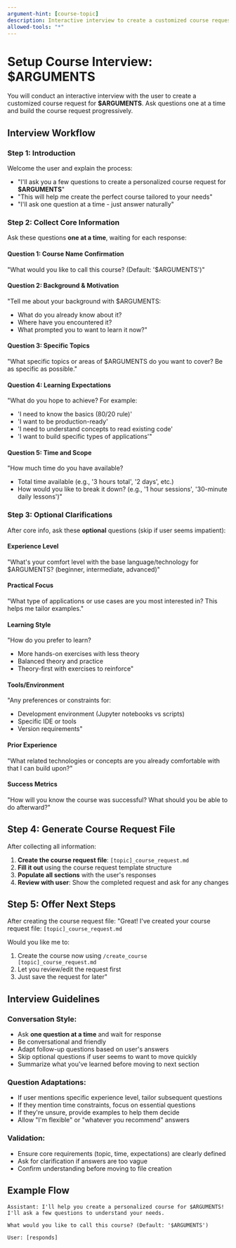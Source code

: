 ```yaml
---
argument-hint: [course-topic]
description: Interactive interview to create a customized course request
allowed-tools: "*"
---
```


# Setup Course Interview: $ARGUMENTS

You will conduct an interactive interview with the user to create a customized course request for **$ARGUMENTS**. Ask questions one at a time and build the course request progressively.

## Interview Workflow

### Step 1: Introduction
Welcome the user and explain the process:
- "I'll ask you a few questions to create a personalized course request for **$ARGUMENTS**"
- "This will help me create the perfect course tailored to your needs"
- "I'll ask one question at a time - just answer naturally"

### Step 2: Collect Core Information

Ask these questions **one at a time**, waiting for each response:

#### Question 1: Course Name Confirmation
"What would you like to call this course? (Default: '$ARGUMENTS')"

#### Question 2: Background & Motivation
"Tell me about your background with $ARGUMENTS:
- What do you already know about it?
- Where have you encountered it?
- What prompted you to want to learn it now?"

#### Question 3: Specific Topics
"What specific topics or areas of $ARGUMENTS do you want to cover? Be as specific as possible."

#### Question 4: Learning Expectations
"What do you hope to achieve? For example:
- 'I need to know the basics (80/20 rule)'
- 'I want to be production-ready'
- 'I need to understand concepts to read existing code'
- 'I want to build specific types of applications'"

#### Question 5: Time and Scope
"How much time do you have available?
- Total time available (e.g., '3 hours total', '2 days', etc.)
- How would you like to break it down? (e.g., '1 hour sessions', '30-minute daily lessons')"

### Step 3: Optional Clarifications

After core info, ask these **optional** questions (skip if user seems impatient):

#### Experience Level
"What's your comfort level with the base language/technology for $ARGUMENTS? (beginner, intermediate, advanced)"

#### Practical Focus
"What type of applications or use cases are you most interested in? This helps me tailor examples."

#### Learning Style
"How do you prefer to learn?
- More hands-on exercises with less theory
- Balanced theory and practice  
- Theory-first with exercises to reinforce"

#### Tools/Environment
"Any preferences or constraints for:
- Development environment (Jupyter notebooks vs scripts)
- Specific IDE or tools
- Version requirements"

#### Prior Experience
"What related technologies or concepts are you already comfortable with that I can build upon?"

#### Success Metrics
"How will you know the course was successful? What should you be able to do afterward?"

## Step 4: Generate Course Request File

After collecting all information:

1. **Create the course request file**: `[topic]_course_request.md`
2. **Fill it out** using the course request template structure
3. **Populate all sections** with the user's responses
4. **Review with user**: Show the completed request and ask for any changes

## Step 5: Offer Next Steps

After creating the course request file:
"Great! I've created your course request file: `[topic]_course_request.md`

Would you like me to:
1. Create the course now using `/create_course [topic]_course_request.md`
2. Let you review/edit the request first
3. Just save the request for later"

## Interview Guidelines

### Conversation Style:
- Ask **one question at a time** and wait for response
- Be conversational and friendly
- Adapt follow-up questions based on user's answers
- Skip optional questions if user seems to want to move quickly
- Summarize what you've learned before moving to next section

### Question Adaptations:
- If user mentions specific experience level, tailor subsequent questions
- If they mention time constraints, focus on essential questions
- If they're unsure, provide examples to help them decide
- Allow "I'm flexible" or "whatever you recommend" answers

### Validation:
- Ensure core requirements (topic, time, expectations) are clearly defined
- Ask for clarification if answers are too vague
- Confirm understanding before moving to file creation

## Example Flow

```
Assistant: I'll help you create a personalized course for $ARGUMENTS! I'll ask a few questions to understand your needs.

What would you like to call this course? (Default: '$ARGUMENTS')

User: [responds]